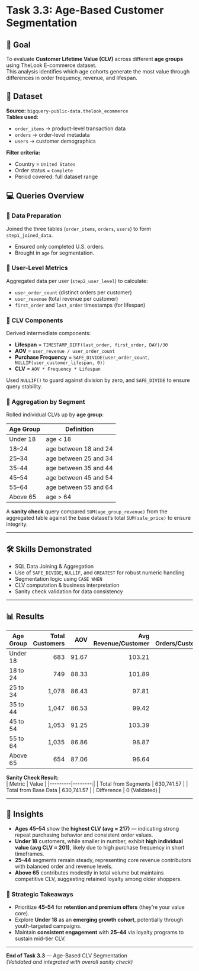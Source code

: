# Task 3.3: Age-Based Customer Segmentation

## 📌 Goal
To evaluate **Customer Lifetime Value (CLV)** across different **age groups** using TheLook E-commerce dataset.  
This analysis identifies which age cohorts generate the most value through differences in order frequency, revenue, and lifespan.

## 📂 Dataset
**Source:** `bigquery-public-data.thelook_ecommerce`  
**Tables used:**  
- `order_items` → product-level transaction data  
- `orders` → order-level metadata  
- `users` → customer demographics  

**Filter criteria:**  
- Country = `United States`  
- Order status = `Complete`  
- Period covered: full dataset range  

## 💻 Queries Overview

### 🔹 Data Preparation
Joined the three tables (`order_items`, `orders`, `users`) to form `step1_joined_data`.  
- Ensured only completed U.S. orders.  
- Brought in `age` for segmentation.

### 🔹 User-Level Metrics
Aggregated data per user (`step2_user_level`) to calculate:  
- `user_order_count` (distinct orders per customer)  
- `user_revenue` (total revenue per customer)  
- `first_order` and `last_order` timestamps (for lifespan)

### 🔹 CLV Components
Derived intermediate components:
- **Lifespan** = `TIMESTAMP_DIFF(last_order, first_order, DAY)/30`
- **AOV** = `user_revenue / user_order_count`
- **Purchase Frequency** = `SAFE_DIVIDE(user_order_count, NULLIF(user_customer_lifespan, 0))`
- **CLV** = `AOV * Frequency * Lifespan`

Used `NULLIF()` to guard against division by zero, and `SAFE_DIVIDE` to ensure query stability.

### 🔹 Aggregation by Segment
Rolled individual CLVs up by **age group**:

| Age Group | Definition |
|------------|-------------|
| Under 18 | age < 18 |
| 18–24 | age between 18 and 24 |
| 25–34 | age between 25 and 34 |
| 35–44 | age between 35 and 44 |
| 45–54 | age between 45 and 54 |
| 55–64 | age between 55 and 64 |
| Above 65 | age > 64 |

A **sanity check** query compared `SUM(age_group_revenue)` from the aggregated table against the base dataset’s total `SUM(sale_price)` to ensure integrity.

---

## 🛠 Skills Demonstrated
- SQL Data Joining & Aggregation  
- Use of `SAFE_DIVIDE`, `NULLIF`, and `GREATEST` for robust numeric handling  
- Segmentation logic using `CASE WHEN`  
- CLV computation & business interpretation  
- Sanity check validation for data consistency  

---

## 📊 Results

| Age Group | Total Customers |   AOV | Avg Revenue/Customer | Avg Orders/Customer | Segment Revenue | Total CLV | Avg CLV |
| --------- | --------------: | ----: | -------------------: | ------------------: | --------------: | --------: | ------: |
| Under 18  |             683 | 91.67 |               103.21 |                1.13 |       70,495.28 |  15,476.8 |   201.0 |
| 18 to 24  |             749 | 88.33 |               101.89 |                1.15 |       76,313.33 |  16,644.2 |   168.1 |
| 25 to 34  |           1,078 | 86.43 |                97.81 |                1.13 |      105,439.74 |  21,245.1 |   171.3 |
| 35 to 44  |           1,047 | 86.53 |                99.42 |                1.15 |      104,096.97 |  25,120.0 |   186.1 |
| 45 to 54  |           1,053 | 91.25 |               103.39 |                1.13 |      108,867.09 |  25,557.5 |   216.6 |
| 55 to 64  |           1,035 | 86.86 |                98.87 |                1.14 |      102,326.21 |  23,486.6 |   180.7 |
| Above 65  |             654 | 87.06 |                96.64 |                1.11 |       63,202.95 |  11,540.9 |   174.9 |


**Sanity Check Result:**  
| Metric | Value |
|---------|--------:|
| Total from Segments | 630,741.57 |
| Total from Base Data | 630,741.57 |
| Difference | 0 (Validated) |

---

## 🔗 Insights
- **Ages 45–54** show the **highest CLV (avg ≈ 217)** — indicating strong repeat purchasing behavior and consistent order values.  
- **Under 18** customers, while smaller in number, exhibit **high individual value (avg CLV ≈ 201)**, likely due to high purchase frequency in short timeframes.  
- **25–44** segments remain steady, representing core revenue contributors with balanced order and revenue levels.  
- **Above 65** contributes modestly in total volume but maintains competitive CLV, suggesting retained loyalty among older shoppers.

### 🎯 Strategic Takeaways
- Prioritize **45–54** for **retention and premium offers** (they’re your value core).  
- Explore **Under 18** as an **emerging growth cohort**, potentially through youth-targeted campaigns.  
- Maintain **consistent engagement** with **25–44** via loyalty programs to sustain mid-tier CLV.

---

**End of Task 3.3** — Age-Based CLV Segmentation  
*(Validated and integrated with overall sanity check)*
